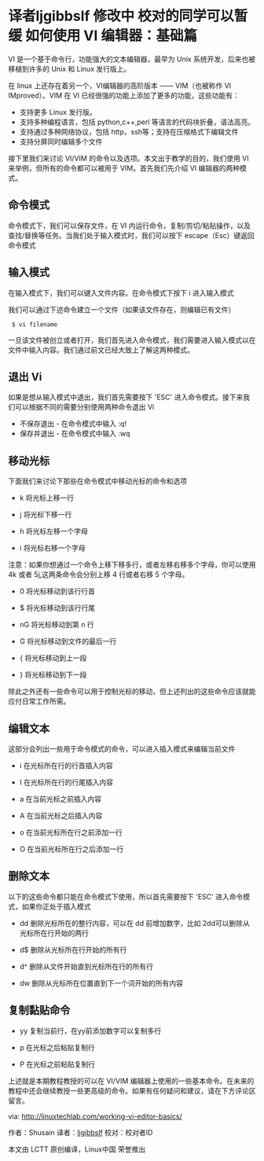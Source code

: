 译者ljgibbslf 修改中 校对的同学可以暂缓
如何使用 VI 编辑器：基础篇
====



VI 是一个基于命令行，功能强大的文本编辑器，最早为 Unix 系统开发，后来也被移植到许多的 Unix 和 Linux 发行版上。

在 linux 上还存在着另一个，VI编辑器的高阶版本 —— VIM（也被称作 VI IMproved）。VIM 在 VI 已经很强的功能上添加了更多的功能，这些功能有：

 - 支持更多 Linux 发行版。
 - 支持多种编程语言，包括 python,c++,perl 等语言的代码块折叠，语法高亮。
 - 支持通过多种网络协议，包括 http，ssh等；支持在压缩格式下编辑文件
 - 支持分屏同时编辑多个文件

接下里我们来讨论 VI/VIM 的命令以及选项。本文出于教学的目的，我们使用 VI 来举例，但所有的命令都可以被用于 VIM。首先我们先介绍 VI 编辑器的两种模式。

命令模式
----

命令模式下，我们可以保存文件，在 VI 内运行命令，复制/剪切/粘贴操作，以及查找/替换等任务。当我们处于输入模式时，我们可以按下 escape（Esc）键返回命令模式

输入模式
----

在输入模式下，我们可以键入文件内容。在命令模式下按下 i 进入输入模式

我们可以通过下述命令建立一个文件（如果该文件存在，则编辑已有文件）

     $ vi filename


一旦该文件被创立或者打开，我们首先进入命令模式，我们需要进入输入模式以在文件中输入内容。我们通过前文已经大致上了解这两种模式。

退出 Vi
-----


如果是想从输入模式中退出，我们首先需要按下 'ESC' 进入命令模式。接下来我们可以根据不同的需要分别使用两种命令退出 Vi

 - 不保存退出 - 在命令模式中输入 :q!
 - 保存并退出 - 在命令模式中输入 :wq

移动光标
----

下面我们来讨论下那些在命令模式中移动光标的命令和选项
    

 - k 将光标上移一行

 - j 将光标下移一行
 
 - h 将光标左移一个字母
 
 - i 将光标右移一个字母

注意：如果你想通过一个命令上移下移多行，或者左移右移多个字母，你可以使用 4k 或者 5j,这两条命令会分别上移 4 行或者右移 5 个字母。
   
 - 0 将光标移动到该行行首
 
 - $ 将光标移动到该行行尾
 
 - nG 将光标移动到第 n 行
 
 - G 将光标移动到文件的最后一行

 - { 将光标移动到上一段

 - } 将光标移动到下一段

除此之外还有一些命令可以用于控制光标的移动，但上述列出的这些命令应该就能应付日常工作所需。


编辑文本
----

这部分会列出一些用于命令模式的命令，可以进入插入模式来编辑当前文件
   

 - i 在光标所在行的行首插入内容

    

 - I 在光标所在行的行尾插入内容

    

 - a 在当前光标之前插入内容

  

 - A 在当前光标之后插入内容

   

 - o 在当前光标所在行之前添加一行

    

 - O 在当前光标所在行之后添加一行


删除文本
----

以下的这些命令都只能在命令模式下使用，所以首先需要按下 'ESC' 进入命令模式，如果你正处于插入模式
  

 - dd 删除光标所在的整行内容，可以在 dd 前增加数字，比如 2dd可以删除从光标所在行开始的两行

    

 - d$ 删除从光标所在行开始的所有行

    

 - d^ 删除从文件开始直到光标所在行的所有行

    

 - dw 删除从光标所在位置直到下一个词开始的所有内容




复制黏贴命令
------

    

 - yy 复制当前行，在yy前添加数字可以复制多行

   

 - p 在光标之后粘贴复制行

    

 - P 在光标之前粘贴复制行




上述就是本期教程教授的可以在 VI/VIM 编辑器上使用的一些基本命令。在未来的教程中还会继续教授一些更高级的命令。如果有任何疑问和建议，请在下方评论区留言。

via: http://linuxtechlab.com/working-vi-editor-basics/

作者：Shusain 译者：[ljgibbslf][1] 校对：校对者ID

本文由 LCTT 原创编译，Linux中国 荣誉推出


  [1]: https://github.com/ljgibbslf
